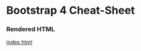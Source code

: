 # Bootstrap 4 Cheat-Sheet

### Rendered HTML
[index.html](http://htmlpreview.github.io/?https://raw.githubusercontent.com/manvelmk/Bootstrap-4-Cheat-Sheet/master/index.html)

